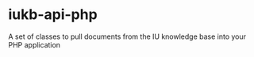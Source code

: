# iukb-api-php
A set of classes to pull documents from the IU knowledge base into your PHP application
